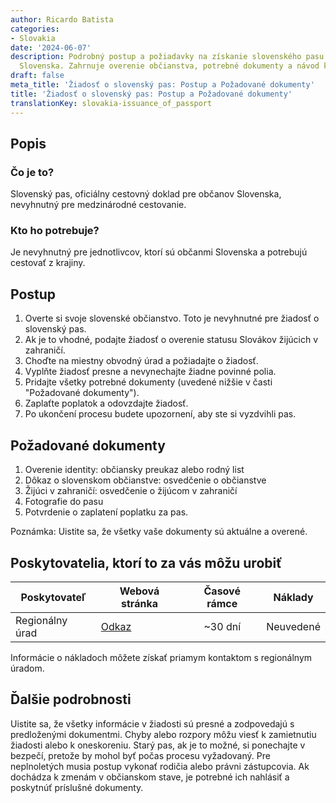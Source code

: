 ```yaml
---
author: Ricardo Batista
categories:
- Slovakia
date: '2024-06-07'
description: Podrobný postup a požiadavky na získanie slovenského pasu pre občanov
  Slovenska. Zahrnuje overenie občianstva, potrebné dokumenty a návod k žiadosti.
draft: false
meta_title: 'Žiadosť o slovenský pas: Postup a Požadované dokumenty'
title: 'Žiadosť o slovenský pas: Postup a Požadované dokumenty'
translationKey: slovakia-issuance_of_passport
---
```



## Popis
### Čo je to?
Slovenský pas, oficiálny cestovný doklad pre občanov Slovenska, nevyhnutný pre medzinárodné cestovanie.

### Kto ho potrebuje?
Je nevyhnutný pre jednotlivcov, ktorí sú občanmi Slovenska a potrebujú cestovať z krajiny.

## Postup
1. Overte si svoje slovenské občianstvo. Toto je nevyhnutné pre žiadosť o slovenský pas.
2. Ak je to vhodné, podajte žiadosť o overenie statusu Slovákov žijúcich v zahraničí.
3. Choďte na miestny obvodný úrad a požiadajte o žiadosť.
4. Vyplňte žiadosť presne a nevynechajte žiadne povinné polia.
5. Pridajte všetky potrebné dokumenty (uvedené nižšie v časti "Požadované dokumenty").
6. Zaplaťte poplatok a odovzdajte žiadosť.
7. Po ukončení procesu budete upozornení, aby ste si vyzdvihli pas.

## Požadované dokumenty
1. Overenie identity: občiansky preukaz alebo rodný list
2. Dôkaz o slovenskom občianstve: osvedčenie o občianstve
3. Žijúci v zahraničí: osvedčenie o žijúcom v zahraničí
4. Fotografie do pasu
5. Potvrdenie o zaplatení poplatku za pas.

Poznámka: Uistite sa, že všetky vaše dokumenty sú aktuálne a overené.

## Poskytovatelia, ktorí to za vás môžu urobiť
| Poskytovateľ    |     Webová stránka                                 |     Časové rámce      |      Náklady       |
| --------------- | ---------------------------------- |  :-------------:  | :-------------: |
| Regionálny úrad |  [Odkaz](https://www.minv.sk/) |     ~30 dní        |       Neuvedené       |

Informácie o nákladoch môžete získať priamym kontaktom s regionálnym úradom.

## Ďalšie podrobnosti
Uistite sa, že všetky informácie v žiadosti sú presné a zodpovedajú s predloženými dokumentmi. Chyby alebo rozpory môžu viesť k zamietnutiu žiadosti alebo k oneskoreniu. Starý pas, ak je to možné, si ponechajte v bezpečí, pretože by mohol byť počas procesu vyžadovaný.
Pre neplnoletých musia postup vykonať rodičia alebo právni zástupcovia. Ak dochádza k zmenám v občianskom stave, je potrebné ich nahlásiť a poskytnúť príslušné dokumenty.